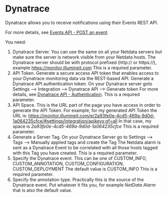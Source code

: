 <!--
---
title: "Dynatrace"
custom_edit_url: https://github.com/netdata/netdata/edit/master/health/notifications/dynatrace/README.md
---
-->

# Dynatrace

Dynatrace allows you to receive notifications using their Events REST API.

For more details, see [Events API - POST an event](https://www.dynatrace.com/support/help/extend-dynatrace/dynatrace-api/environment-api/events/post-event/).



You need:

1.  Dynatrace Server. You can use the same on all your Netdata servers but make sure the server is network visible from your Netdata hosts.
The Dynatrace server should be with protocol prefixed (http:// or https://), example https://monitor.illumineit.com
This is a required parameter.
2.  API Token. Generate a secure access API token that enables access to your Dynatrace monitoring data via the REST-based API.
Generate a Dynatrace API authentication token. On your Dynatrace server goto Settings --> Integration --> Dynatrace API --> Generate token
For more details, see [Dynatrace API - Authentication](https://www.dynatrace.com/support/help/extend-dynatrace/dynatrace-api/basics/dynatrace-api-authentication/).
This is a required parameter.
3.  API Space. This is the URL part of the page you have access in order to generate the API Token. For example, for my generated API Token the URL is:
https://monitor.illumineit.com/e/2a93fe0e-4cd5-469a-9d0d-1a064235cfce/#settings/integration/apikeys;gf=all
In that case, my space is _2a93fe0e-4cd5-469a-9d0d-1a064235cfce_
This is a required parameter.
4. Generate a Server Tag. On your Dynatrace Server go to Settings --> Tags --> Manually applied tags and create the Tag
The Netdata alarm is sent as a Dynatrace Event to be correlated with all those hosts tagged with this Tag you have created.
This is a required parameter.
5. Specify the Dynatrace event. This can be one of CUSTOM_INFO, CUSTOM_ANNOTATION, CUSTOM_CONFIGURATION, CUSTOM_DEPLOYMENT
The default value is CUSTOM_INFO
This is a required parameter.
6. Specify the annotation type. Practically this is the source of the Dynatrace event. Put whatever it fits you, for example 
_NetData Alarm_ that is also the default value.
